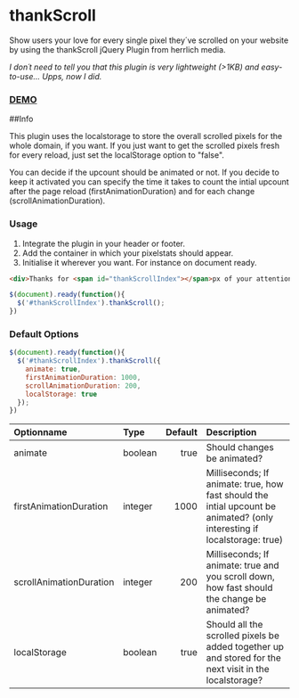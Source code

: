 # thankScroll

Show users your love for every single pixel they´ve scrolled on your website by using the thankScroll jQuery Plugin from herrlich media.

*I don´t need to tell you that this plugin is very lightweight (>1KB) and easy-to-use… 
Upps, now I did.*

### [DEMO](http://thankscroll.herrlich-media.de/)

##Info

This plugin uses the localstorage to store the overall scrolled pixels for the whole domain, if you want. If you just want to get the scrolled pixels fresh for every reload, just set the localStorage option to "false".

You can decide if the upcount should be animated or not. If you decide to keep it activated you can specify the time it takes to count the intial upcount after the page reload (firstAnimationDuration) and for each change (scrollAnimationDuration).


### Usage
1. Integrate the plugin in your header or footer.
2. Add the container in which your pixelstats should appear.
3. Initialise it wherever you want. For instance on document ready.

```html
<div>Thanks for <span id="thankScrollIndex"></span>px of your attention</div>
```

```javascript
$(document).ready(function(){
  $('#thankScrollIndex').thankScroll();
})
```

### Default Options
```javascript
$(document).ready(function(){
  $('#thankScrollIndex').thankScroll({
    animate: true,
    firstAnimationDuration: 1000,
    scrollAnimationDuration: 200,
    localStorage: true
  });
})
```

| Optionname              | Type          | Default | Description |
| :-------------          |:------------- | -----:  | :---------  |
| animate                 | boolean       | true    | Should changes be animated? |
| firstAnimationDuration  | integer       | 1000    | Milliseconds; If animate: true, how fast should the intial upcount be animated? (only interesting if localstorage: true)
| scrollAnimationDuration | integer       |  200    | Milliseconds; If animate: true and you scroll down, how fast should the change be animated? |
| localStorage            | boolean       | true    | Should all the scrolled pixels be added together up and stored for the next visit in the localstorage? |
